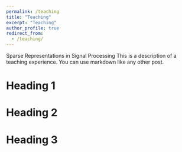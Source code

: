 ```yaml
---
permalink: /teaching
title: "Teaching"
excerpt: "Teaching"
author_profile: true
redirect_from: 
  - /teaching/
---
```


Sparse Representations in Signal Processing
This is a description of a teaching experience. You can use markdown like any other post.

Heading 1
======

Heading 2
======

Heading 3
======
